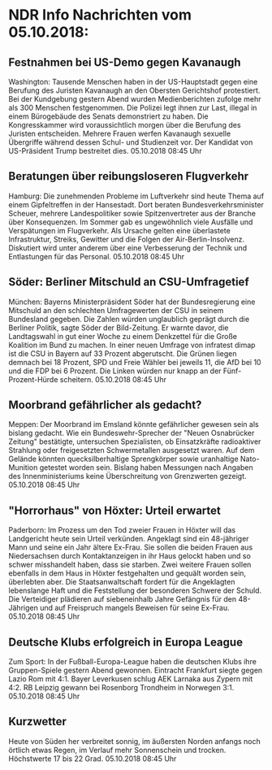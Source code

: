 # NDR Info Nachrichten vom 05.10.2018:


## Festnahmen bei US-Demo gegen Kavanaugh
Washington:	Tausende Menschen haben in der US-Hauptstadt gegen eine Berufung des Juristen Kavanaugh an den Obersten Gerichtshof protestiert. Bei der Kundgebung gestern Abend wurden Medienberichten zufolge mehr als 300 Menschen festgenommen. Die Polizei legt ihnen zur Last, illegal in einem Bürogebäude des Senats demonstriert zu haben. Die Kongresskammer wird voraussichtlich morgen über die Berufung des Juristen entscheiden. Mehrere Frauen werfen Kavanaugh sexuelle Übergriffe während dessen Schul- und Studienzeit vor. Der Kandidat von US-Präsident Trump bestreitet dies. 05.10.2018 08:45 Uhr 

## Beratungen über reibungsloseren Flugverkehr
Hamburg: Die zunehmenden Probleme im Luftverkehr sind heute Thema auf einem Gipfeltreffen in der Hansestadt. Dort beraten Bundesverkehrsminister Scheuer, mehrere Landespolitiker sowie Spitzenvertreter aus der Branche über Konsequenzen. Im Sommer gab es ungewöhnlich viele Ausfälle und Verspätungen im Flugverkehr. Als Ursache gelten eine überlastete Infrastruktur, Streiks, Gewitter und die Folgen der Air-Berlin-Insolvenz. Diskutiert wird unter anderem über eine Verbesserung der Technik und Entlastungen für das Personal. 05.10.2018 08:45 Uhr 

## Söder: Berliner Mitschuld an CSU-Umfragetief
München: 	Bayerns Ministerpräsident Söder hat der Bundesregierung eine Mitschuld an den schlechten Umfragewerten der CSU in seinem Bundesland gegeben. Die Zahlen würden unglaublich geprägt durch die Berliner Politik, sagte Söder der Bild-Zeitung. Er warnte davor, die Landtagswahl in gut einer Woche zu einem Denkzettel für die Große Koalition im Bund zu machen. In einer neuen Umfrage von infratest dimap ist die CSU in Bayern auf 33 Prozent abgerutscht. Die Grünen liegen demnach bei 18 Prozent, SPD und Freie Wähler bei jeweils 11, die AfD bei 10 und die FDP bei 6 Prozent. Die Linken würden nur knapp an der Fünf-Prozent-Hürde scheitern. 05.10.2018 08:45 Uhr 

## Moorbrand gefährlicher als gedacht?
Meppen: Der Moorbrand im Emsland könnte gefährlicher gewesen sein als bislang gedacht. Wie ein Bundeswehr-Sprecher der "Neuen Osnabrücker Zeitung" bestätigte, untersuchen Spezialisten, ob Einsatzkräfte radioaktiver Strahlung oder freigesetzten Schwermetallen ausgesetzt waren. Auf dem Gelände könnten quecksilberhaltige Sprengkörper sowie uranhaltige Nato-Munition getestet worden sein. Bislang haben Messungen nach Angaben des Innenministeriums keine Überschreitung von Grenzwerten gezeigt. 05.10.2018 08:45 Uhr 

## "Horrorhaus" von Höxter: Urteil erwartet
Paderborn: 	Im Prozess um den Tod zweier Frauen in Höxter will das Landgericht heute sein Urteil verkünden. Angeklagt sind ein 48-jähriger Mann und seine ein Jahr ältere Ex-Frau. Sie sollen die beiden Frauen aus Niedersachsen durch Kontaktanzeigen in ihr Haus gelockt haben und so schwer misshandelt haben, dass sie starben. Zwei weitere Frauen sollen ebenfalls in dem Haus in Höxter festgehalten und gequält worden sein, überlebten aber. Die Staatsanwaltschaft fordert für die Angeklagten lebenslange Haft und die Feststellung der besonderen Schwere der Schuld. Die Verteidiger plädieren auf siebeneinhalb Jahre Gefängnis für den 48-Jährigen und auf Freispruch mangels Beweisen für seine Ex-Frau. 05.10.2018 08:45 Uhr 

## Deutsche Klubs erfolgreich in Europa League
Zum Sport: In der Fußball-Europa-League haben die deutschen Klubs ihre Gruppen-Spiele gestern Abend gewonnen. Eintracht Frankfurt siegte gegen Lazio Rom mit 4:1. Bayer Leverkusen schlug AEK Larnaka aus Zypern mit 4:2. RB Leipzig gewann bei Rosenborg Trondheim in Norwegen 3:1. 05.10.2018 08:45 Uhr 

## Kurzwetter
Heute von Süden her verbreitet sonnig, im äußersten Norden anfangs noch örtlich etwas Regen, im Verlauf mehr Sonnenschein und trocken. Höchstwerte 17 bis 22 Grad. 05.10.2018 08:45 Uhr 
